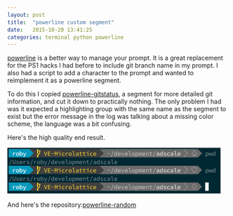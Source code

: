 ```yaml
---
layout: post
title:  "powerline custom segment"
date:   2015-10-20 13:41:25
categories: terminal python powerline
---
```

[powerline](https://github.com/powerline/powerline) is a better way to manage your prompt. It is a great replacement for the PS1 hacks I had before to include git branch name in my prompt. I also had a script to add a character to the prompt and wanted to reimplement it as a powerline segment.

To do this I copied [powerline-gitstatus](https://github.com/jaspernbrouwer/powerline-gitstatus), a segment for more detailed git information, and cut it down to practically nothing. The only problem I had was it expected a highlighting group with the same name as the segment to exist but the error message in the log was talking about a missing color scheme, the language was a bit confusing.

Here's the high quality end result.

![Custom segment](/assets/custom-segment.png)

And here's the repository:[powerline-random](https://github.com/robobario/powerline-random)
